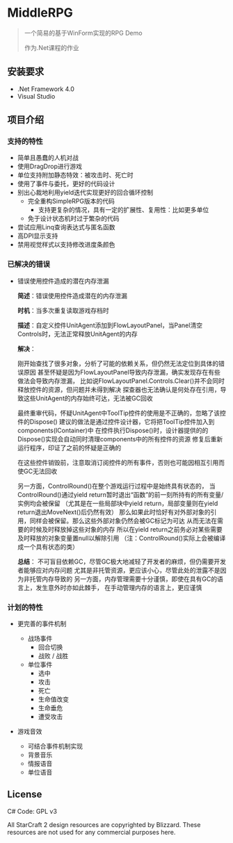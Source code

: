 # MiddleRPG

> 一个简易的基于WinForm实现的RPG Demo
>
> 作为.Net课程的作业





## 安装要求

* .Net Framework 4.0
* Visual Studio





## 项目介绍

### 支持的特性

* 简单且愚蠢的人机对战
* 使用DragDrop进行游戏
* 单位支持附加静态特效：被攻击时、死亡时
* 使用了事件与委托，更好的代码设计
* 别出心裁地利用yield迭代实现更好的回合循环控制
  * 完全重构SimpleRPG版本的代码
    * 支持更复杂的情况，具有一定的扩展性、复用性：比如更多单位
  * 免于设计状态机时过于繁杂的代码
* 尝试应用Linq查询表达式与匿名函数
* 高DPI显示支持
* 禁用视觉样式以支持修改进度条颜色



### 已解决的错误

* 错误使用控件造成的潜在内存泄漏

  **简述**：错误使用控件造成潜在的内存泄漏

  **时机**：当多次重复读取游戏存档时

  **描述**：自定义控件UnitAgent添加到FlowLayoutPanel，当Panel清空Controls时，无法正常释放UnitAgent的内存

  **解决**：

  刚开始查找了很多对象，分析了可能的依赖关系，但仍然无法定位到具体的错误原因
  甚至怀疑是因为FlowLayoutPanel导致内存泄漏，确实发现存在有些做法会导致内存泄漏，
  比如说FlowLayoutPanel.Controls.Clear()并不会同时释放控件的资源，但问题并未得到解决
  探查器也无法确认是何处存在引用，导致这些UnitAgent的内存始终可达，无法被GC回收

  最终重审代码，怀疑UnitAgent中ToolTip控件的使用是不正确的，忽略了该控件的Dispose()
  建议的做法是通过控件设计器，它将把ToolTip控件加入到components(IContainer)中
  在控件执行Dispose()时，设计器提供的的Dispose()实现会自动同时清理components中的所有控件的资源
  修复后重新运行程序，印证了之前的怀疑是正确的

  在这些控件销毁前，注意取消订阅控件的所有事件，否则也可能因相互引用而使GC无法回收

  另一方面，ControlRound()在整个游戏运行过程中是始终具有状态的，
  当ControlRound()通过yield return暂时退出“函数”的前一刻所持有的所有变量/实例均会被保留
  （尤其是在一些局部块中yield return，局部变量则在yield return退出MoveNext()后仍然有效）
  那么如果此时恰好有对外部对象的引用，同样会被保留。那么这些外部对象仍然会被GC标记为可达
  从而无法在需要的时候及时释放掉这些对象的内存
  所以在yield return之前务必对某些需要及时释放的对象变量置null以解除引用
  （注：ControlRound()实际上会被编译成一个具有状态的类）

  **总结**：
  	不可盲目依赖GC，尽管GC极大地减轻了开发者的麻烦，但仍需要开发者能够应对内存问题
  	尤其是非托管资源，更应该小心，尽管此处的泄露不是因为非托管内存导致的
  	另一方面，内存管理需要十分谨慎，即使在具有GC的语言上，发生意外时亦如此棘手，
  	在手动管理内存的语言上，更应谨慎



### 计划的特性

* 更完善的事件机制
  * 战场事件
    * 回合切换
    * 战败 / 战胜
  * 单位事件
    * 选中
    * 攻击
    * 死亡
    * 生命值改变
    * 生命垂危
    * 遭受攻击

* 游戏音效
  * 可结合事件机制实现
  * 背景音乐
  * 情报语音
  * 单位语音



## License

C# Code: GPL v3

All StarCraft 2 design resources are copyrighted by Blizzard. These resources are not used for any commercial purposes here.

